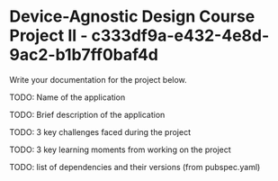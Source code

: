 # Device-Agnostic Design Course Project II - c333df9a-e432-4e8d-9ac2-b1b7ff0baf4d

Write your documentation for the project below.

TODO: Name of the application

TODO: Brief description of the application

TODO: 3 key challenges faced during the project

TODO: 3 key learning moments from working on the project

TODO: list of dependencies and their versions (from pubspec.yaml)